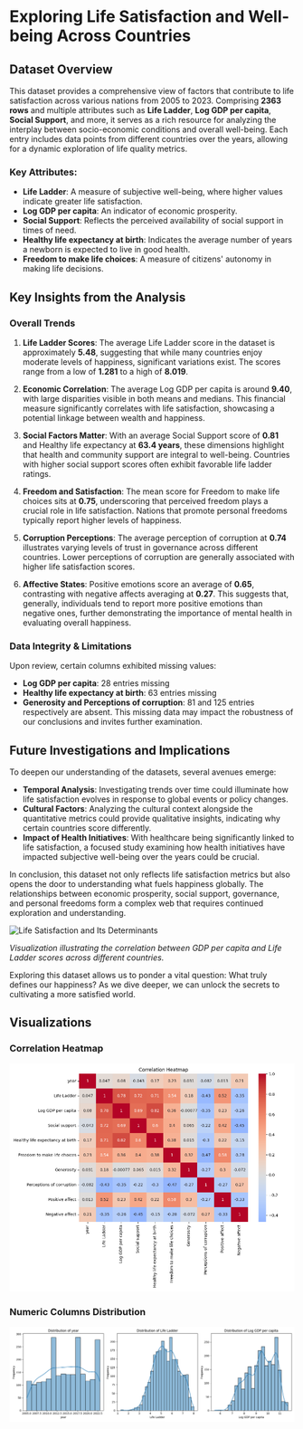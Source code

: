 # Exploring Life Satisfaction and Well-being Across Countries

## Dataset Overview

This dataset provides a comprehensive view of factors that contribute to life satisfaction across various nations from 2005 to 2023. Comprising **2363 rows** and multiple attributes such as **Life Ladder**, **Log GDP per capita**, **Social Support**, and more, it serves as a rich resource for analyzing the interplay between socio-economic conditions and overall well-being. Each entry includes data points from different countries over the years, allowing for a dynamic exploration of life quality metrics.

### Key Attributes:
- **Life Ladder**: A measure of subjective well-being, where higher values indicate greater life satisfaction.
- **Log GDP per capita**: An indicator of economic prosperity.
- **Social Support**: Reflects the perceived availability of social support in times of need.
- **Healthy life expectancy at birth**: Indicates the average number of years a newborn is expected to live in good health.
- **Freedom to make life choices**: A measure of citizens' autonomy in making life decisions.

## Key Insights from the Analysis

### Overall Trends
1. **Life Ladder Scores**: The average Life Ladder score in the dataset is approximately **5.48**, suggesting that while many countries enjoy moderate levels of happiness, significant variations exist. The scores range from a low of **1.281** to a high of **8.019**.

2. **Economic Correlation**: The average Log GDP per capita is around **9.40**, with large disparities visible in both means and medians. This financial measure significantly correlates with life satisfaction, showcasing a potential linkage between wealth and happiness.

3. **Social Factors Matter**: With an average Social Support score of **0.81** and Healthy life expectancy at **63.4 years**, these dimensions highlight that health and community support are integral to well-being. Countries with higher social support scores often exhibit favorable life ladder ratings.

4. **Freedom and Satisfaction**: The mean score for Freedom to make life choices sits at **0.75**, underscoring that perceived freedom plays a crucial role in life satisfaction. Nations that promote personal freedoms typically report higher levels of happiness.

5. **Corruption Perceptions**: The average perception of corruption at **0.74** illustrates varying levels of trust in governance across different countries. Lower perceptions of corruption are generally associated with higher life satisfaction scores.

6. **Affective States**: Positive emotions score an average of **0.65**, contrasting with negative affects averaging at **0.27**. This suggests that, generally, individuals tend to report more positive emotions than negative ones, further demonstrating the importance of mental health in evaluating overall happiness.

### Data Integrity & Limitations
Upon review, certain columns exhibited missing values:
- **Log GDP per capita**: 28 entries missing
- **Healthy life expectancy at birth**: 63 entries missing
- **Generosity and Perceptions of corruption**: 81 and 125 entries respectively are absent.
This missing data may impact the robustness of our conclusions and invites further examination.

## Future Investigations and Implications

To deepen our understanding of the datasets, several avenues emerge:
- **Temporal Analysis**: Investigating trends over time could illuminate how life satisfaction evolves in response to global events or policy changes.
- **Cultural Factors**: Analyzing the cultural context alongside the quantitative metrics could provide qualitative insights, indicating why certain countries score differently.
- **Impact of Health Initiatives**: With healthcare being significantly linked to life satisfaction, a focused study examining how health initiatives have impacted subjective well-being over the years could be crucial. 

In conclusion, this dataset not only reflects life satisfaction metrics but also opens the door to understanding what fuels happiness globally. The relationships between economic prosperity, social support, governance, and personal freedoms form a complex web that requires continued exploration and understanding.

![Life Satisfaction and Its Determinants](visualization_Life_Satisfaction.png)

*Visualization illustrating the correlation between GDP per capita and Life Ladder scores across different countries.*

Exploring this dataset allows us to ponder a vital question: What truly defines our happiness? As we dive deeper, we can unlock the secrets to cultivating a more satisfied world.

## Visualizations
### Correlation Heatmap
![Correlation Heatmap](correlation_heatmap.png)

### Numeric Columns Distribution
![Numeric Distributions](numeric_distributions.png)
